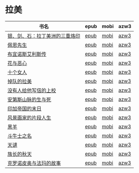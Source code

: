 # 拉美

| 书名 | epub | mobi | azw3 |
| --- | --- | --- | --- |
| [银、剑、石：拉丁美洲的三重烙印](http://ct.dalanmei.com/f/31084289-571730919-60cadd) | [epub](http://ct.dalanmei.com/f/31084289-571730919-60cadd) | [mobi](http://ct.dalanmei.com/f/31084289-572069120-3c8651) | [azw3](http://ct.dalanmei.com/f/31084289-572087083-32dfcc) |
| [佩恩先生](http://ct.dalanmei.com/f/31084289-571708800-fc8280) | [epub](http://ct.dalanmei.com/f/31084289-571708800-fc8280) | [mobi](http://ct.dalanmei.com/f/31084289-572115315-060d94) | [azw3](http://ct.dalanmei.com/f/31084289-572136972-2f9995) |
| [布宜诺斯艾利斯传](http://ct.dalanmei.com/f/31084289-571651315-c41030) | [epub](http://ct.dalanmei.com/f/31084289-571651315-c41030) | [mobi](http://ct.dalanmei.com/f/31084289-572120075-cdbde1) | [azw3](http://ct.dalanmei.com/f/31084289-572180168-8fa150) |
| [花与恶心](http://ct.dalanmei.com/f/31084289-571543490-190e09) | [epub](http://ct.dalanmei.com/f/31084289-571543490-190e09) | [mobi](http://ct.dalanmei.com/f/31084289-571814091-327e37) | [azw3](http://ct.dalanmei.com/f/31084289-572196570-77bc0f) |
| [十个女人](http://ct.dalanmei.com/f/31084289-571555268-4f3467) | [epub](http://ct.dalanmei.com/f/31084289-571555268-4f3467) | [mobi](http://ct.dalanmei.com/f/31084289-571899197-9fe6b2) | [azw3](http://ct.dalanmei.com/f/31084289-572202901-3d8d73) |
| [掉队的拉美](http://ct.dalanmei.com/f/31084289-571558865-3bbbd6) | [epub](http://ct.dalanmei.com/f/31084289-571558865-3bbbd6) | [mobi](http://ct.dalanmei.com/f/31084289-571918979-54feda) | [azw3](http://ct.dalanmei.com/f/31084289-572204123-d7b8da) |
| [没有人给他写信的上校](http://ct.dalanmei.com/f/31084289-571560060-3a92ea) | [epub](http://ct.dalanmei.com/f/31084289-571560060-3a92ea) | [mobi](http://ct.dalanmei.com/f/31084289-571984826-05b596) | [azw3](http://ct.dalanmei.com/f/31084289-572211924-115bc4) |
| [安第斯山脉的生与死](http://ct.dalanmei.com/f/31084289-571605077-d227d7) | [epub](http://ct.dalanmei.com/f/31084289-571605077-d227d7) | [mobi](http://ct.dalanmei.com/f/31084289-571737106-c9f438) | [azw3](http://ct.dalanmei.com/f/31084289-571916190-d69509) |
| [印加帝国的末日](http://ct.dalanmei.com/f/31084289-571605050-64d17d) | [epub](http://ct.dalanmei.com/f/31084289-571605050-64d17d) | [mobi](http://ct.dalanmei.com/f/31084289-571737119-76068f) | [azw3](http://ct.dalanmei.com/f/31084289-571916207-68134d) |
| [风景画家的片段人生](http://ct.dalanmei.com/f/31084289-571604039-ca1c6e) | [epub](http://ct.dalanmei.com/f/31084289-571604039-ca1c6e) | [mobi](http://ct.dalanmei.com/f/31084289-571737318-d4f6e8) | [azw3](http://ct.dalanmei.com/f/31084289-571916445-5da7d2) |
| [黑羊](http://ct.dalanmei.com/f/31084289-571593766-7ef69b) | [epub](http://ct.dalanmei.com/f/31084289-571593766-7ef69b) | [mobi](http://ct.dalanmei.com/f/31084289-572129569-46cdf3) | [azw3](http://ct.dalanmei.com/f/31084289-571986268-c7f710) |
| [斗牛士之名](http://ct.dalanmei.com/f/31084289-571531073-8eec9c) | [epub](http://ct.dalanmei.com/f/31084289-571531073-8eec9c) | [mobi](http://ct.dalanmei.com/f/31084289-571796905-2c118c) | [azw3](http://ct.dalanmei.com/f/31084289-571988151-750535) |
| [天谴](http://ct.dalanmei.com/f/31084289-571543590-357db1) | [epub](http://ct.dalanmei.com/f/31084289-571543590-357db1) | [mobi](http://ct.dalanmei.com/f/31084289-571814246-30225f) | [azw3](http://ct.dalanmei.com/f/31084289-572015059-0aaa88) |
| [族长的秋天](http://ct.dalanmei.com/f/31084289-571552231-2799bc) | [epub](http://ct.dalanmei.com/f/31084289-571552231-2799bc) | [mobi](http://ct.dalanmei.com/f/31084289-571880711-5e14cf) | [azw3](http://ct.dalanmei.com/f/31084289-572069346-f66760) |
| [克罗诺皮奥与法玛的故事](http://ct.dalanmei.com/f/31084289-571582867-d3cd74) | [epub](http://ct.dalanmei.com/f/31084289-571582867-d3cd74) | [mobi](http://ct.dalanmei.com/f/31084289-571736310-774d0c) | [azw3](http://ct.dalanmei.com/f/31084289-571856406-0e1f5c) |
